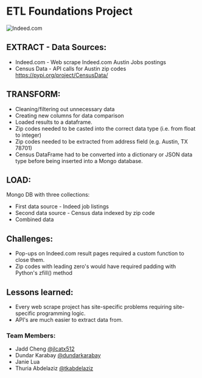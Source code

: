 <h1> ETL Foundations Project </h1>

<img src="https://www.brandsvectorlogo.com/content/uploads/images/indeed.jpg" alt="Indeed.com">

## EXTRACT - Data Sources:
* Indeed.com - Web scrape Indeed.com Austin Jobs postings
* Census Data - API calls for Austin zip codes https://pypi.org/project/CensusData/

## TRANSFORM:
* Cleaning/filtering out unnecessary data
* Creating new columns for data comparison
* Loaded results to a dataframe.
* Zip codes needed to be casted into the correct data type (i.e. from float to integer)
* Zip codes needed to be extracted from address field (e.g. Austin, TX 78701)
* Census DataFrame had to be converted into a dictionary or JSON data type before being inserted into a Mongo database.

## LOAD:
Mongo DB with three collections:
* First data source - Indeed job listings
* Second data source - Census data indexed by zip code
* Combined data

## Challenges:
* Pop-ups on Indeed.com result pages required a custom function to close them.
* Zip codes with leading zero's would have required padding with Python's zfill() method

## Lessons learned:
* Every web scrape project has site-specific problems requiring site-specific programming logic.
* API's are much easier to extract data from.

### Team Members:
* Jadd Cheng [@jlcatx512](https://github.com/jlcatx512/)
* Dundar Karabay [@dundarkarabay](https://github.com/dundarkarabay)
* Janie Lua
* Thuria Abdelaziz [@tkabdelaziz](https://github.com/tkabdelaziz/)